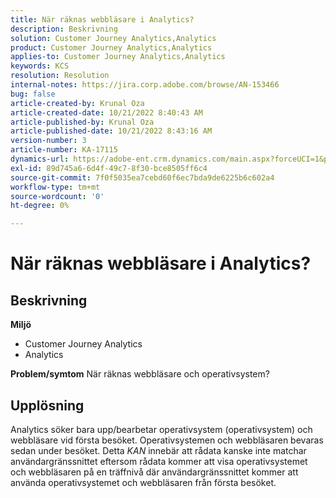 ```yaml
---
title: När räknas webbläsare i Analytics?
description: Beskrivning
solution: Customer Journey Analytics,Analytics
product: Customer Journey Analytics,Analytics
applies-to: Customer Journey Analytics,Analytics
keywords: KCS
resolution: Resolution
internal-notes: https://jira.corp.adobe.com/browse/AN-153466
bug: false
article-created-by: Krunal Oza
article-created-date: 10/21/2022 8:40:43 AM
article-published-by: Krunal Oza
article-published-date: 10/21/2022 8:43:16 AM
version-number: 3
article-number: KA-17115
dynamics-url: https://adobe-ent.crm.dynamics.com/main.aspx?forceUCI=1&pagetype=entityrecord&etn=knowledgearticle&id=d401d507-1c51-ed11-bba2-0022480867fb
exl-id: 89d745a6-6d4f-49c7-8f30-bce8505ff6c4
source-git-commit: 7f0f5035ea7cebd60f6ec7bda9de6225b6c602a4
workflow-type: tm+mt
source-wordcount: '0'
ht-degree: 0%

---
```


# När räknas webbläsare i Analytics?

## Beskrivning

<b>Miljö</b>
- Customer Journey Analytics
- Analytics 



<b>Problem/symtom</b>
När räknas webbläsare och operativsystem?


## Upplösning


Analytics söker bara upp/bearbetar operativsystem (operativsystem) och webbläsare vid första besöket. Operativsystemen och webbläsaren bevaras sedan under besöket. Detta *KAN* innebär att rådata kanske inte matchar användargränssnittet eftersom rådata kommer att visa operativsystemet och webbläsaren på en träffnivå där användargränssnittet kommer att använda operativsystemet och webbläsaren från första besöket.
